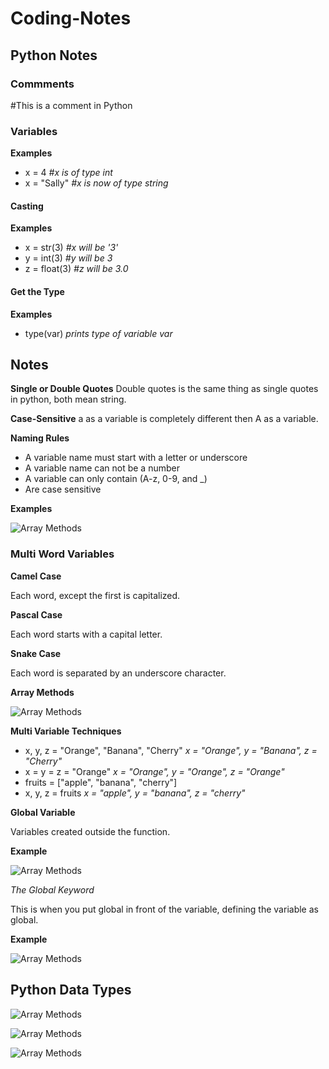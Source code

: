 # Coding-Notes

## Python Notes

### Commments

#This is a comment in Python

### Variables

**Examples**
- x = 4          *#x is of type int*
- x = "Sally"    *#x is now of type string*

#### Casting

**Examples**
- x = str(3)    *#x will be '3'*
- y = int(3)    *#y will be 3*
- z = float(3)  *#z will be 3.0*

#### Get the Type

**Examples**
- type(var)  *prints type of variable var*

## Notes

**Single or Double Quotes**
Double quotes is the same thing as single quotes in python, both mean string.

**Case-Sensitive**
a as a variable is completely different then A as a variable.

**Naming Rules**
- A variable name must start with a letter or underscore
- A variable name can not be a number
- A variable can only contain (A-z, 0-9, and _)
- Are case sensitive

**Examples**

![Array Methods](https://github.com/jstrand28/Coding-Notes/blob/main/Variable_example1.png)

### Multi Word Variables

**Camel Case**

Each word, except the first is capitalized.

**Pascal Case**

Each word starts with a capital letter.

**Snake Case**

Each word is separated by an underscore character.

**Array Methods**

![Array Methods](https://github.com/jstrand28/Coding-Notes/blob/main/ArrayMethods.PNG)

**Multi Variable Techniques**

- x, y, z = "Orange", "Banana", "Cherry"  *x = "Orange", y = "Banana", z = "Cherry"*
- x = y = z = "Orange"  *x = "Orange", y = "Orange", z = "Orange"*
- fruits = ["apple", "banana", "cherry"]
- x, y, z = fruits *x = "apple", y = "banana", z = "cherry"*

**Global Variable**

Variables created outside the function.

**Example**

![Array Methods](https://github.com/jstrand28/Coding-Notes/blob/main/Variable_example2.png)

*The Global Keyword*

This is when you put global in front of the variable, defining the variable as global.

**Example**

![Array Methods](https://github.com/jstrand28/Coding-Notes/blob/main/Global_Variables.png)

## Python Data Types

![Array Methods](https://github.com/jstrand28/Coding-Notes/blob/main/Data%20Types.png)

![Array Methods](https://github.com/jstrand28/Coding-Notes/blob/main/DataTypeExample.png)

![Array Methods](https://github.com/jstrand28/Coding-Notes/blob/main/DataTypeExample2.png)

